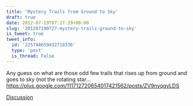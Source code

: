 ```yaml
---
title: 'Mystery Trails from Ground to Sky'
draft: true
date: 2012-07-19T07:27:29+00:00
slug: '201207190727-mystery-trails-ground-to-sky'
is_tweet: true
tweet_info:
  id: '225748659432718336'
  type: 'post'
  is_thread: False
---
```




Any guess on what are those odd few trails that rises up from ground and goes to sky (not the rotating star… <https://plus.google.com/111712720654017421562/posts/ZV9nyqgyLDS>

[Discussion](https://x.com/sytelus/status/225748659432718336)
